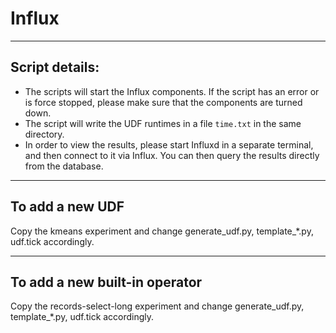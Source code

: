 # Influx

___
## Script details:
- The scripts will start the Influx components. If the script has an error or is force stopped, please make sure that the components are turned down.
- The script will write the UDF runtimes in a file ```time.txt``` in the same directory.
- In order to view the results, please start Influxd in a separate terminal, and then connect to it via Influx. You can then query the results directly from the database.

___
## To add a new UDF

Copy the kmeans experiment and change generate\_udf.py, template\_\*.py, udf.tick accordingly.
___
## To add a new built-in operator

Copy the records-select-long experiment and change generate\_udf.py, template\_\*.py, udf.tick accordingly.